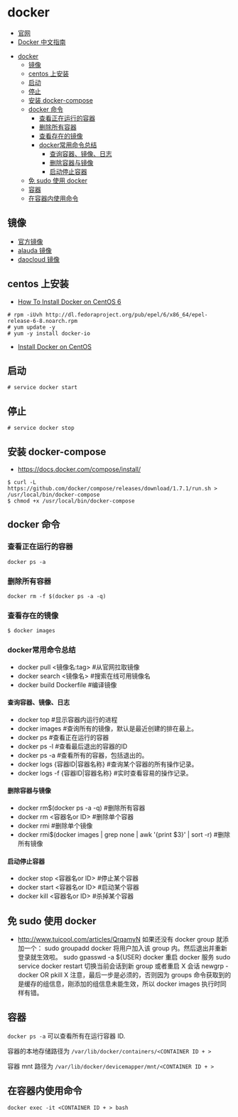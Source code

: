 # docker

* [官网](https://www.docker.com/)
* [Docker 中文指南](http://docker.widuu.com/index.html)

- [docker](#docker)
  - [镜像](#%E9%95%9C%E5%83%8F)
  - [centos 上安装](#centos-%E4%B8%8A%E5%AE%89%E8%A3%85)
  - [启动](#%E5%90%AF%E5%8A%A8)
  - [停止](#%E5%81%9C%E6%AD%A2)
  - [安装 docker-compose](#%E5%AE%89%E8%A3%85-docker-compose)
  - [docker 命令](#docker-%E5%91%BD%E4%BB%A4)
    - [查看正在运行的容器](#%E6%9F%A5%E7%9C%8B%E6%AD%A3%E5%9C%A8%E8%BF%90%E8%A1%8C%E7%9A%84%E5%AE%B9%E5%99%A8)
    - [删除所有容器](#%E5%88%A0%E9%99%A4%E6%89%80%E6%9C%89%E5%AE%B9%E5%99%A8)
    - [查看存在的镜像](#%E6%9F%A5%E7%9C%8B%E5%AD%98%E5%9C%A8%E7%9A%84%E9%95%9C%E5%83%8F)
    - [docker常用命令总结](#docker%E5%B8%B8%E7%94%A8%E5%91%BD%E4%BB%A4%E6%80%BB%E7%BB%93)
      - [查询容器、镜像、日志](#%E6%9F%A5%E8%AF%A2%E5%AE%B9%E5%99%A8%E9%95%9C%E5%83%8F%E6%97%A5%E5%BF%97)
      - [删除容器与镜像](#%E5%88%A0%E9%99%A4%E5%AE%B9%E5%99%A8%E4%B8%8E%E9%95%9C%E5%83%8F)
      - [启动停止容器](#%E5%90%AF%E5%8A%A8%E5%81%9C%E6%AD%A2%E5%AE%B9%E5%99%A8)
  - [免 sudo 使用 docker](#%E5%85%8D-sudo-%E4%BD%BF%E7%94%A8-docker)
  - [容器](#%E5%AE%B9%E5%99%A8)
  - [在容器内使用命令](#%E5%9C%A8%E5%AE%B9%E5%99%A8%E5%86%85%E4%BD%BF%E7%94%A8%E5%91%BD%E4%BB%A4)


## 镜像

* [官方镜像](https://hub.docker.com/)
* [alauda 镜像](https://hub.alauda.cn/)
* [daocloud 镜像](https://hub.daocloud.io/)

## centos 上安装

* [How To Install Docker on CentOS 6](http://www.liquidweb.com/kb/how-to-install-docker-on-centos-6/)

```shell
# rpm -iUvh http://dl.fedoraproject.org/pub/epel/6/x86_64/epel-release-6-8.noarch.rpm
# yum update -y
# yum -y install docker-io
```

* [Install Docker on CentOS](https://docs.docker.com/engine/installation/linux/centos/)

## 启动

```shell
# service docker start
```

## 停止

```shell
# service docker stop
```

## 安装 docker-compose

* <https://docs.docker.com/compose/install/>

```shell
$ curl -L https://github.com/docker/compose/releases/download/1.7.1/run.sh > /usr/local/bin/docker-compose
$ chmod +x /usr/local/bin/docker-compose
```

## docker 命令

### 查看正在运行的容器

```shell
docker ps -a
```

### 删除所有容器

```shell
docker rm -f $(docker ps -a -q)
```

### 查看存在的镜像

```shell
$ docker images
```

### docker常用命令总结

* docker pull <镜像名:tag> #从官网拉取镜像
* docker search <镜像名> #搜索在线可用镜像名
* docker build Dockerfile #编译镜像

#### 查询容器、镜像、日志

* docker top <container> #显示容器内运行的进程
* docker images #查询所有的镜像，默认是最近创建的排在最上。
* docker ps #查看正在运行的容器
* docker ps -l #查看最后退出的容器的ID
* docker ps -a #查看所有的容器，包括退出的。
* docker logs {容器ID|容器名称} #查询某个容器的所有操作记录。
* docker logs -f {容器ID|容器名称} #实时查看容易的操作记录。

#### 删除容器与镜像

* docker rm$(docker ps -a -q) #删除所有容器
* docker rm <容器名or ID> #删除单个容器
* docker rmi <ID> #删除单个镜像
* docker rmi$(docker images | grep none | awk '{print $3}' | sort -r) #删除所有镜像

#### 启动停止容器

* docker stop <容器名or ID> #停止某个容器
* docker start <容器名or ID> #启动某个容器
* docker kill <容器名or ID> #杀掉某个容器

## 免 sudo 使用 docker

* <http://www.tuicool.com/articles/QrqamyN>
如果还没有 docker group 就添加一个：
    sudo groupadd docker
    将用户加入该 group 内。然后退出并重新登录就生效啦。
    sudo gpasswd -a ${USER} docker
    重启 docker 服务
    sudo service docker restart
    切换当前会话到新 group 或者重启 X 会话
    newgrp - docker
    OR
    pkill X
注意，最后一步是必须的，否则因为 groups 命令获取到的是缓存的组信息，刚添加的组信息未能生效，所以 docker images 执行时同样有错。

## 容器

`docker ps -a` 可以查看所有在运行容器 ID.

容器的本地存储路径为 `/var/lib/docker/containers/<CONTAINER ID + >`

容器 mnt 路径为 `/var/lib/docker/devicemapper/mnt/<CONTAINER ID + >`

## 在容器内使用命令

```
docker exec -it <CONTAINER ID + > bash
```

